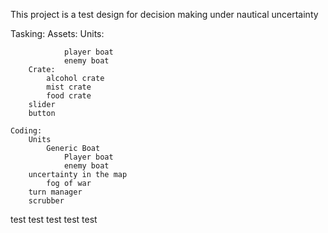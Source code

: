 This project is a test design for decision making under nautical uncertainty


Tasking:
    Assets:
        Units:

                player boat
                enemy boat
        Crate:
            alcohol crate
            mist crate
            food crate
        slider
        button
        
    Coding:
        Units
            Generic Boat
                Player boat
                enemy boat
        uncertainty in the map
            fog of war
        turn manager
        scrubber
        
        
test test test test test
